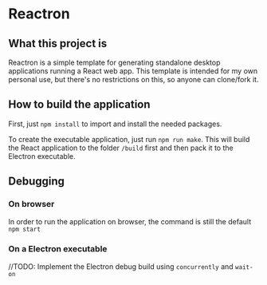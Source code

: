 # Reactron

## What this project is

Reactron is a simple template for generating standalone desktop applications running a React web app. This template is intended for my own personal use, but there's no restrictions on this, so anyone can clone/fork it.

## How to build the application

First, just `npm install` to import and install the needed packages.

To create the executable application, just run `npm run make`. This will build the React application to the folder `/build` first and then pack it to the Electron executable.

## Debugging

### On browser

In order to run the application on browser, the command is still the default `npm start`

### On a Electron executable

//TODO: Implement the Electron debug build using `concurrently` and `wait-on`
